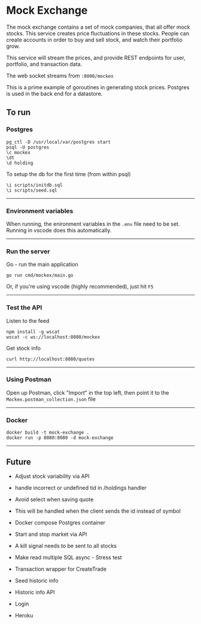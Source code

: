 # Mock Exchange

The mock exchange contains a set of mock companies, that all offer mock stocks. This service creates price fluctuations in these stocks. People can create accounts in order to buy and sell stock, and watch their portfolio grow. 

This service will stream the prices, and provide REST endpoints for user, portfolio, and transaction data.

The web socket streams from `:8080/mockex`

This is a prime example of goroutines in generating stock prices. Postgres is used in the back end for a datastore.

## To run

### Postgres
```
pg_ctl -D /usr/local/var/postgres start
psql -U postgres
\c mockex
\dt
\d holding
```

To setup the db for the first time (from within psql)
```
\i scripts/initdb.sql
\i scripts/seed.sql
```

---

### Environment variables

When running, the enironment variables in the `.env` file need to be set. Running in vscode does this automatically.

---

### Run the server

Go - run the main application
```
go run cmd/mockex/main.go
```

Or, if you're using vscode (highly recommended), just hit `F5`

---

### Test the API

Listen to the feed
```
npm install -g wscat
wscat -c ws://localhost:8080/mockex
```

Get stock info
```
curl http://localhost:8080/quotes
```

---

### Using Postman

Open up Postman, click "Import" in the top left, then point it to the `Mockex.postman_collection.json` file

---

### Docker
```
docker build -t mock-exchange .
docker run -p 8080:8080 -d mock-exchange
```

---

## Future

- Adjust stock variability via API

- handle incorrect or undefined tid in /holdings handler

- Avoid select when saving quote
- This will be handled when the client sends the id instead of symbol

- Docker compose Postgres container

- Start and stop market via API
- A kill signal needs to be sent to all stocks

- Make read multiple SQL async - Stress test
- Transaction wrapper for CreateTrade

- Seed historic info
- Historic info API

- Login

- Heroku